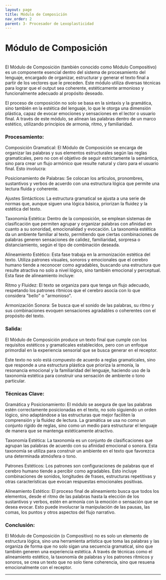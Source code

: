 ```yaml
---
layout: page
title: Módulo de Composición
nav_order: 2
parent: 3- Procesador de Lexoplasticidad
---
```


# Módulo de Composición
<br>
El Módulo de Composición (también conocido como Módulo Compositivo) es un componente esencial dentro del sistema de procesamiento del lenguaje, encargado de organizar, estructurar y generar el texto final a partir de los vectores que le preceden. Este módulo utiliza diversas técnicas para lograr que el output sea coherente, estéticamente armonioso y funcionalmente adecuado al propósito deseado.

El proceso de composición no solo se basa en la sintaxis y la gramática, sino también en la estética del lenguaje, lo que le otorga una dimensión plástica, capaz de evocar emociones y sensaciones en el lector o usuario final. A través de este módulo, se alinean las palabras dentro de un marco estético, utilizando principios de armonía, ritmo, y familiaridad.


### Procesamiento:

Composición Gramatical: El Módulo de Composición se encarga de organizar las palabras y sus elementos estructurales según las reglas gramaticales, pero no con el objetivo de seguir estrictamente la semántica, sino para crear un flujo armónico que resulte natural y claro para el usuario final. Esto involucra:

Posicionamiento de Palabras: Se colocan los artículos, pronombres, sustantivos y verbos de acuerdo con una estructura lógica que permite una lectura fluida y coherente.

Ajustes Sintácticos: La estructura gramatical se ajusta a una serie de normas que, aunque siguen una lógica básica, priorizan la fluidez y la estética del texto.

Taxonomía Estética: Dentro de la composición, se emplean sistemas de clasificación que permiten agrupar y organizar palabras con afinidad en cuanto a su sonoridad, emocionalidad y evocación. La taxonomía estética da un ambiente familiar al texto, permitiendo que ciertas combinaciones de palabras generen sensaciones de calidez, familiaridad, sorpresa o distanciamiento, según el tipo de combinación deseada.

Alineamiento Estético: Esta fase trabaja en la armonización estética del texto. Utiliza patrones visuales, sonoros y emocionales que el cerebro humano tiende a reconocer como agradables, buscando una estructura que resulte atractiva no solo a nivel lógico, sino también emocional y perceptual. Esta fase de alineamiento incluye:

Ritmo y Fluidez: El texto se organiza para que tenga un flujo adecuado, respetando los patrones rítmicos que el cerebro asocia con lo que considera "bello" o "armonioso".

Armonización Sonora: Se busca que el sonido de las palabras, su ritmo y sus combinaciones evoquen sensaciones agradables o coherentes con el propósito del texto.

###  Salida:

El Módulo de Composición produce un texto final que cumple con los requisitos estéticos y gramaticales establecidos, pero con un enfoque primordial en la experiencia sensorial que se busca generar en el receptor.

Este texto no solo está compuesto de acuerdo a reglas gramaticales, sino que responde a una estructura plástica que prioriza la armonía, la resonancia emocional y la familiaridad del lenguaje, haciendo uso de la taxonomía estética para construir una sensación de ambiente o tono particular.

###  Técnicas Clave:
Gramática y Posicionamiento: El módulo se asegura de que las palabras estén correctamente posicionadas en el texto, no solo siguiendo un orden lógico, sino adaptándose a las estructuras que mejor faciliten la comprensión y la fluidez de lectura. La gramática se usa no como un conjunto rígido de reglas, sino como un medio para estructurar el lenguaje de manera que se mantenga estéticamente atractivo.

Taxonomía Estética: La taxonomía es un conjunto de clasificaciones que agrupan las palabras de acuerdo con su afinidad emocional o sonora. Esta taxonomía se utiliza para construir un ambiente en el texto que favorezca una determinada atmósfera o tono.

Patrones Estéticos: Los patrones son configuraciones de palabras que el cerebro humano tiende a percibir como agradables. Esto incluye combinaciones de sonidos, longitudes de frases, estructuras repetitivas y otras características que evocan respuestas emocionales positivas.

Alineamiento Estético: El proceso final de alineamiento busca que todos los elementos, desde el ritmo de las palabras hasta la elección de los sustantivos y verbos, estén en armonía con la emoción o sensación que se desea evocar. Esto puede involucrar la manipulación de las pausas, las comas, los puntos y otros aspectos del flujo narrativo.


###  Conclusión:
El Módulo de Composición (o Compositivo) no es solo un elemento de estructura lógica, sino una herramienta artística que toma las palabras y las organiza de forma que no solo sigan una secuencia gramatical, sino que también generen una experiencia estética. A través de técnicas como el alineamiento estético, la taxonomía de palabras y los patrones rítmicos y sonoros, se crea un texto que no solo tiene coherencia, sino que resuena emocionalmente con el receptor.

---
